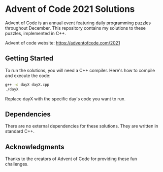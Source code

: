 # Advent of Code 2021 Solutions

Advent of Code is an annual event featuring daily programming puzzles throughout December. This repository contains my solutions to these puzzles, implemented in C++.

Advent of code website: https://adventofcode.com/2021

## Getting Started

To run the solutions, you will need a C++ compiler. Here's how to compile and execute the code:

```bash
g++ -o dayX dayX.cpp
./dayX
```
Replace dayX with the specific day's code you want to run.

## Dependencies

There are no external dependencies for these solutions. They are written in standard C++.

## Acknowledgments

Thanks to the creators of Advent of Code for providing these fun challenges.
